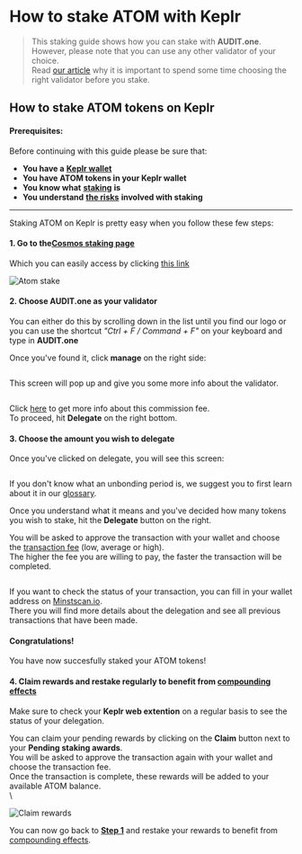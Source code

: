 # How to stake ATOM with Keplr

> This staking guide shows how you can stake with **AUDIT.one**.\
> However, please note that you can use any other validator of your choice.\
> Read [our article](../../markdowns/importance\_of\_choosing\_the\_right\_validator.md) why it is important to spend some time choosing the right validator before you stake.

## How to stake ATOM tokens on Keplr

#### Prerequisites:

Before continuing with this guide please be sure that:

* **You have a** [**Keplr wallet**](../../crypto-wallets/how\_to\_create\_a\_keplr\_wallet.md)
* **You have ATOM tokens in your Keplr wallet**
* **You know what** [**staking**](../../markdowns/what\_is\_staking.md) **is**
* **You understand** [**the risks**](../../markdowns/risks\_of\_staking.md) **involved with staking**

***

Staking ATOM on Keplr is pretty easy when you follow these few steps:

#### **1. Go to the**[**Cosmos staking page**](https://wallet.keplr.app/#/cosmoshub/stake)

Which you can easily access by clicking [this link](https://wallet.keplr.app/#/cosmoshub/stake)

![Atom stake](https://user-images.githubusercontent.com/95366163/148550933-00ca0531-275b-45d9-b26c-08118f748b8e.png)

#### **2. Choose AUDIT.one as your validator**

You can either do this by scrolling down in the list until you find our logo or you can use the shortcut _"Ctrl + F / Command + F"_ on your keyboard and type in **AUDIT.one**

Once you've found it, click **manage** on the right side:

&#x20;

<figure><img src="https://user-images.githubusercontent.com/95366163/148550983-bbdac063-7e37-4e66-a716-c259fcedb4c1.png" alt=""><figcaption></figcaption></figure>

This screen will pop up and give you some more info about the validator.

<figure><img src="https://user-images.githubusercontent.com/95366163/148533039-a00b4cf5-e902-4923-83bf-d87cd8f8ea27.png" alt=""><figcaption></figcaption></figure>

Click [here](../../markdowns/validator\_fee.md) to get more info about this commission fee.\
To proceed, hit **Delegate** on the right bottom.

#### **3. Choose the amount you wish to delegate**

Once you've clicked on delegate, you will see this screen:

<figure><img src="https://user-images.githubusercontent.com/95366163/148552925-64d2c5dd-8b46-4edc-9ba6-1d3ad11271a2.png" alt=""><figcaption></figcaption></figure>

If you don't know what an unbonding period is, we suggest you to first learn about it in our [glossary](../../markdowns/unbonding\_period.md).

Once you understand what it means and you've decided how many tokens you wish to stake, hit the **Delegate** button on the right.

You will be asked to approve the transaction with your wallet and choose the [transaction fee](../../markdowns/transaction\_fees.md) (low, average or high).\
The higher the fee you are willing to pay, the faster the transaction will be completed.

<figure><img src="https://user-images.githubusercontent.com/95366163/148551655-96a6534e-e067-4b85-ac84-feb32776d6ff.png" alt=""><figcaption></figcaption></figure>

If you want to check the status of your transaction, you can fill in your wallet address on [Minstscan.io](https://www.mintscan.io/cosmos).\
There you will find more details about the delegation and see all previous transactions that have been made.

#### **Congratulations!**

You have now succesfully staked your ATOM tokens!

#### **4. Claim rewards and restake regularly to benefit from** [**compounding effects**](../../markdowns/compounding\_interest.md)

Make sure to check your **Keplr web extention** on a regular basis to see the status of your delegation.

You can claim your pending rewards by clicking on the **Claim** button next to your **Pending staking awards**.\
You will be asked to approve the transaction again with your wallet and choose the transaction fee.\
Once the transaction is complete, these rewards will be added to your available ATOM balance.\
\


![Claim rewards](https://user-images.githubusercontent.com/95366163/148552494-0e195005-9f28-40f4-b2e4-d5dafb689518.png)

You can now go back to [**Step 1**](how\_to\_stake\_atom\_with\_keplr.md#step1) and restake your rewards to benefit from [compounding effects](../../markdowns/compounding\_interest.md).
